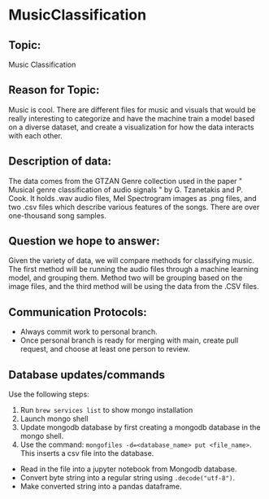 # MusicClassification

## Topic:
Music Classification
## Reason for Topic:
   Music is cool. There are different files for music and visuals that 
   would be really interesting to categorize and have the machine train a model
   based on a diverse dataset, and create a visualization for how the data interacts
   with each other.
## Description of data:
The data comes from the GTZAN Genre collection used in the paper " Musical genre classification of audio signals " by G. Tzanetakis and P. Cook. It holds .wav audio files, Mel Spectrogram images as .png files, and two .csv files which describe various features of the songs. There are over one-thousand song samples. 
## Question we hope to answer:
Given the variety of data, we will compare methods for classifying music. The first method will 
be running the audio files through a machine learning model, and grouping them. Method two will be grouping based on the image files, and the third method will be using the data from the .CSV files. 
## Communication Protocols: 
- Always commit work to personal branch.
- Once personal branch is ready for merging with main, create pull request, and choose at least one person to review.

## Database updates/commands

Use the following steps:

1) Run `brew services list` to show mongo installation
2) Launch mongo shell
3) Update mongodb database by first creating a mongodb database in the mongo shell.
4) Use the command: `mongofiles -d=<database_name> put <file_name>`. This inserts a csv file into the database.

* Read in the file into a jupyter notebook from Mongodb database.
* Convert byte string into a regular string using `.decode("utf-8")`.
* Make converted string into a pandas dataframe. 






